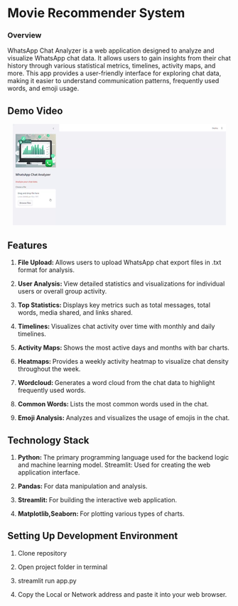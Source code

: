 # Movie Recommender System
### Overview
WhatsApp Chat Analyzer is a web application designed to analyze and visualize WhatsApp chat data. It allows users to gain insights from their chat history through various statistical metrics, timelines, activity maps, and more. This app provides a user-friendly interface for exploring chat data, making it easier to understand communication patterns, frequently used words, and emoji usage.
<br/>

## Demo Video

<p align="center">
  <img src="https://github.com/Nithin-2812/WhatsApp-Chat-Analyzer/blob/main/giphy.gif" alt="animated" />
</p>

## Features

1. <b>File Upload: </b>Allows users to upload WhatsApp chat export files in .txt format for analysis.

2. <b>User Analysis: </b>View detailed statistics and visualizations for individual users or overall group activity.

3. <b>Top Statistics: </b>Displays key metrics such as total messages, total words, media shared, and links shared.

4. <b>Timelines: </b>Visualizes chat activity over time with monthly and daily timelines.

5. <b>Activity Maps: </b>Shows the most active days and months with bar charts.

6. <b>Heatmaps: </b>Provides a weekly activity heatmap to visualize chat density throughout the week.

7. <b>Wordcloud: </b>Generates a word cloud from the chat data to highlight frequently used words.

8. <b>Common Words: </b>Lists the most common words used in the chat.

9. <b>Emoji Analysis: </b>Analyzes and visualizes the usage of emojis in the chat.


## Technology Stack

1. <b>Python: </b>The primary programming language used for the backend logic and machine learning model.
Streamlit: Used for creating the web application interface.

2. <b>Pandas: </b>For data manipulation and analysis.

3. <b>Streamlit: </b>For building the interactive web application.

4. <b>Matplotlib,Seaborn: </b>For plotting various types of charts.



## Setting Up Development Environment

1. Clone repository
   
2. Open project folder in terminal

3. streamlit run app.py

4. Copy the Local or Network address and paste it into your web browser.
